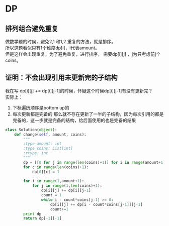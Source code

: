 # DP
## 排列组合避免重复
做数学题的时候，避免2,1 和1,2 重复的方法，就是排序。  
所以这题看似只有1个维度dp[i]，i代表amount。   
但是这样会出现重复，为了避免重复，进行排序，  需要dp[i][j] ，j为只考虑前j个coins。
## 证明：不会出现引用未更新完的子结构
我在写 dp[i][j] += dp[i][j-1]的时候，怀疑这个时候dp[i][j-1]有没有更新完？  
实际上：
1. 下标遍历顺序是bottom up的
2. 每次更新都是完备的
那么就不存在更新了一半的子结构，因为每次引用的都是完备的，这一步就是完备的结构，给后面使用的也是完备的结果
```py
class Solution(object):
    def change(self, amount, coins):
        """
        :type amount: int
        :type coins: List[int]
        :rtype: int
        """
        dp = [[0 for j in range(len(coins)+1)] for i in range(amount+1)]
        for c in range(len(coins)+1):
            dp[0][c] = 1
            
        for i in range(1,amount+1):
            for j in range(1,len(coins)+1):
                dp[i][j] += dp[i][j-1]
                count = 1
                while i - count*coins[j-1] >= 0:
                    dp[i][j] += dp[i - count*coins[j-1]][j-1]
                    count+=1
        print dp
        return dp[-1][-1]
```
